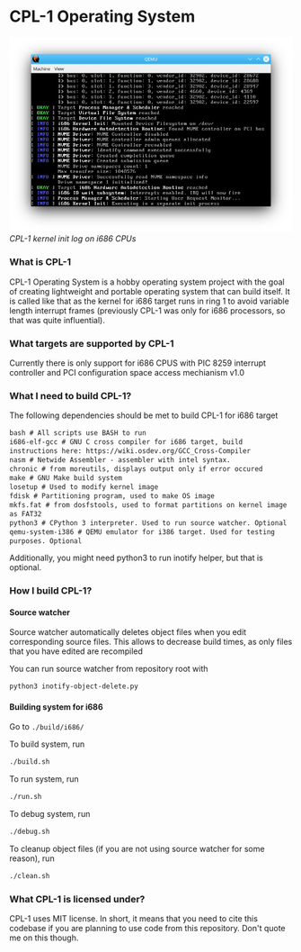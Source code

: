 # CPL-1 Operating System

![Process Test image](screenshots/kernel_init.png)
*CPL-1 kernel init log on i686 CPUs*

### What is CPL-1

CPL-1 Operating System is a hobby operating system project with the goal of creating lightweight and portable operating system that can build itself. It is called like that as the kernel for i686 target runs in ring 1 to avoid variable length interrupt frames (previously CPL-1 was only for i686 processors, so that was quite influential).

### What targets are supported by CPL-1

Currently there is only support for i686 CPUS with PIC 8259 interrupt controller and PCI configuration space access mechianism v1.0

### What I need to build CPL-1?

The following dependencies should be met to build CPL-1 for i686 target
```
bash # All scripts use BASH to run
i686-elf-gcc # GNU C cross compiler for i686 target, build instructions here: https://wiki.osdev.org/GCC_Cross-Compiler
nasm # Netwide Assembler - assembler with intel syntax.
chronic # from moreutils, displays output only if error occured
make # GNU Make build system
losetup # Used to modify kernel image
fdisk # Partitioning program, used to make OS image
mkfs.fat # from dosfstools, used to format partitions on kernel image as FAT32 
python3 # CPython 3 interpreter. Used to run source watcher. Optional
qemu-system-i386 # QEMU emulator for i386 target. Used for testing purposes. Optional
```

Additionally, you might need python3 to run inotify helper, but that is optional.

### How I build CPL-1?

#### Source watcher

Source watcher automatically deletes object files when you edit corresponding source files. This allows to decrease build times, as only files that you have edited are recompiled

You can run source watcher from repository root with
```bash
python3 inotify-object-delete.py
```

#### Building system for i686

Go to ```./build/i686/```

To build system, run
```bash
./build.sh
```

To run system, run
```bash
./run.sh
```

To debug system, run
```bash
./debug.sh
```

To cleanup object files (if you are not using source watcher for some reason), run
```bash
./clean.sh
```

### What CPL-1 is licensed under?

CPL-1 uses MIT license. In short, it means that you need to cite this codebase if you are planning to use code from this repository. Don't quote me on this though.